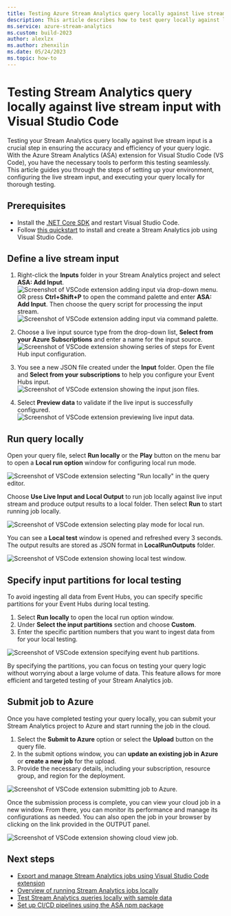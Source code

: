 ```yaml
---
title: Testing Azure Stream Analytics query locally against live stream input using Visual Studio Code extension.
description: This article describes how to test query locally against live stream input using the Azure Stream Analytics Tools extension for Visual Studio Code.
ms.service: azure-stream-analytics
ms.custom: build-2023
author: alexlzx
ms.author: zhenxilin
ms.date: 05/24/2023
ms.topic: how-to
---
```


# Testing Stream Analytics query locally against live stream input with Visual Studio Code

Testing your Stream Analytics query locally against live stream input is a crucial step in ensuring the accuracy and efficiency of your query logic. With the Azure Stream Analytics (ASA) extension for Visual Studio Code (VS Code), you have the necessary tools to perform this testing seamlessly. This article guides you through the steps of setting up your environment, configuring the live stream input, and executing your query locally for thorough testing.

## Prerequisites

* Install the [.NET Core SDK](https://dotnet.microsoft.com/download) and restart Visual Studio Code.
* Follow [this quickstart](quick-create-visual-studio-code.md) to install and create a Stream Analytics job using Visual Studio Code.

## Define a live stream input

1. Right-click the **Inputs** folder in your Stream Analytics project and select **ASA: Add Input**.
    ![Screenshot of VSCode extension adding input via drop-down menu.](./media/quick-create-visual-studio-code/add-input-from-inputs-folder.png)
   OR press **Ctrl+Shift+P** to open the command palette and enter **ASA: Add Input**. Then choose the query script for processing the input stream. 
    ![Screenshot of VSCode extension adding input via command palette.](./media/quick-create-visual-studio-code/add-input.png)

2. Choose a live input source type from the drop-down list, **Select from your Azure Subscriptions** and enter a name for the input source. 
    ![Screenshot of VSCode extension showing series of steps for Event Hub input configuration.](./media/quick-create-visual-studio-code/add-input-select-subscription.png)

3. You see a new JSON file created under the **Input** folder. Open the file and **Select from your subscriptions** to help you configure your Event Hubs input. 
    ![Screenshot of VSCode extension showing the input json files.](./media/quick-create-visual-studio-code/configure-input.png)

4. Select **Preview data** to validate if the live input is successfully configured.
    ![Screenshot of VSCode extension previewing live input data.](./media/quick-create-visual-studio-code/preview-live-input.png)

## Run query locally

Open your query file, select **Run locally** or the **Play** button on the menu bar to open a **Local run option** window for configuring local run mode. 

![Screenshot of VSCode extension selecting "Run locally" in the query editor.](./media/vscode-local-run-live-input/run-locally.png)

Choose **Use Live Input and Local Output** to run job locally against live input stream and produce output results to a local folder. Then select **Run** to start running job locally. 

![Screenshot of VSCode extension selecting play mode for local run.](./media/vscode-local-run-live-input/run-live-input-and-local-output.png)

You can see a **Local test** window is opened and refreshed every 3 seconds. The output results are stored as JSON format in **LocalRunOutputs** folder.

![Screenshot of VSCode extension showing local test window.](./media/vscode-local-run-live-input/local-testing-window.png)


## Specify input partitions for local testing

To avoid ingesting all data from Event Hubs, you can specify specific partitions for your Event Hubs during local testing. 

1. Select **Run locally** to open the local run option window. 
2. Under **Select the input partitions** section and choose **Custom**.
3. Enter the specific partition numbers that you want to ingest data from for your local testing.

![Screenshot of VSCode extension specifying event hub partitions.](./media/vscode-local-run-live-input/specify-partitions.png)

By specifying the partitions, you can focus on testing your query logic without worrying about a large volume of data. This feature allows for more efficient and targeted testing of your Stream Analytics job.

## Submit job to Azure

Once you have completed testing your query locally, you can submit your Stream Analytics project to Azure and start running the job in the cloud. 
1. Select the **Submit to Azure** option or select the **Upload** button on the query file.
2. In the submit options window, you can **update an existing job in Azure** or **create a new job** for the upload.
3. Provide the necessary details, including your subscription, resource group, and region for the deployment.

![Screenshot of VSCode extension submitting job to Azure.](./media/vscode-local-run-live-input/submit-to-azure.png)

Once the submission process is complete, you can view your cloud job in a new window. From there, you can monitor its performance and manage its configurations as needed. You can also open the job in your browser by clicking on the link provided in the OUTPUT panel.

![Screenshot of VSCode extension showing cloud view job.](./media/vscode-local-run-live-input/cloud-view-job.png)

## Next steps

* [Export and manage Stream Analytics jobs using Visual Studio Code extension](visual-studio-code-explore-jobs.md)
* [Overview of running Stream Analytics jobs locally](visual-studio-code-local-run-all.md)
* [Test Stream Analytics queries locally with sample data](visual-studio-code-local-run.md)
* [Set up CI/CD pipelines using the ASA npm package](./cicd-overview.md)
